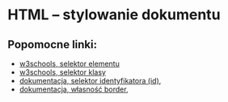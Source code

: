 
# HTML &ndash; stylowanie dokumentu

## Popomocne linki:
* [w3schools, selektor elementu](https://www.w3schools.com/cssref/sel_element.asp)
* [w3schools, selektor klasy](https://www.w3schools.com/cssref/sel_class.asp)
* [dokumentacja, selektor identyfikatora (id)](https://developer.mozilla.org/pl/docs/Web/CSS/ID_selectors),
* [dokumentacja, własność border](https://developer.mozilla.org/pl/docs/Web/CSS/border),

